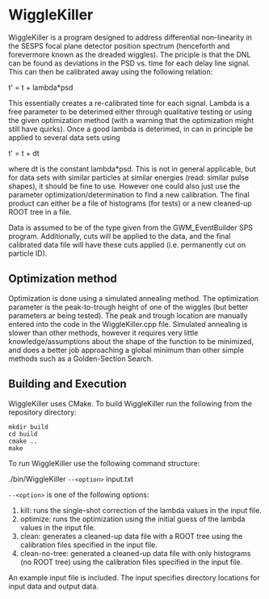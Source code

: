 # WiggleKiller
WiggleKiller is a program designed to address differential non-linearity in the SESPS focal plane detector position spectrum (henceforth and forevermore known as the dreaded wiggles). The priciple is that the DNL can be found as
deviations in the PSD vs. time for each delay line signal. This can then be calibrated away using the following relation:

t' = t + lambda*psd

This essentially creates a re-calibrated time for each signal. Lambda is a free parameter to be deterimed either through qualitative testing or using the given optimization method (with a warning that the optimization might still
have quirks). Once a good lambda is deterimed, in can in principle be applied to several data sets using 

t' = t + dt

where dt is the constant lambda*psd. This is not in general applicable, but for data sets with similar particles at similar energies (read: similar pulse shapes), it should be fine to use. However one could also just use the parameter
optimization/determination to find a new calibration. The final product can either be a file of histograms (for tests) or a new cleaned-up ROOT tree in a file.

Data is assumed to be of the type given from the GWM_EventBuilder SPS program. Additionally, cuts will be applied to the data, and the final calibrated data file will have these cuts applied (i.e. permanently cut on particle ID).  

## Optimization method
Optimization is done using a simulated annealing method. The optimization parameter is the peak-to-trough height of one of the wiggles (but better parameters ar being tested). The peak and trough location are manually entered into the
code in the WiggleKiller.cpp file. Simulated annealing is slower than other methods, however it requires very little knowledge/assumptions about the shape of the function to be minimized, and does a better job approaching a global
minimum than other simple methods such as a Golden-Section Search.


## Building and Execution
WiggleKiller uses CMake. To build WiggleKiller run the following from the repository directory:

```
mkdir build
cd build
cmake ..
make
```
To run WiggleKiller use the following command structure:

./bin/WiggleKiller `--<option>` input.txt

`--<option>` is one of the following options:

1. kill: runs the single-shot correction of the lambda values in the input file. 
2. optimize: runs the optimization using the initial guess of the lambda values in the input file. 
3. clean: generates a cleaned-up data file with a ROOT tree using the calibration files specified in the input file.
4. clean-no-tree: generated a cleaned-up data file with only histograms (no ROOT tree) using the calibration files specified in the input file. 

An example input file is included. The input specifies directory locations for input data and output data.

